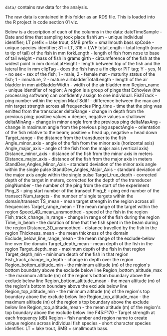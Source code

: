 `data/` contains raw data for the analysis.

The raw data is contained in this folder as an RDS file. This is loaded into the R project in code section 01 viz. 

Below is a description of each of the columns in the data:
dateTimeSample - Date and time that sampling took place
fishNum - unique individual identifier; LT prefix = lake trout, SMB prefix = smallmouth bass
spCode - unique species identifier; 81 = LT, 316 = LWF
totalLength - total length (nose to tip of tail) of the fish in mm 
forkLength - length of fish from nose to base of tail
weight - mass of fish in grams
girth - circumference of the fish at the widest point in mm
dorsoLatHeight - length between top of the fish and the lateral line in mm
clipTag - does the fish have a fin clip or PIT tag; Y - yes, N - no
sex - sex of the fish; 1 - male, 2 - female
mat - maturity status of the fish; 1 - immature, 2 - mature
airbladderTotalLength - length of the air bladder in mm
airBladderWidth - width of the air bladder mm
Region_name - unique identifier of region; A region is a group of pings that Echoview (the processing software) can confidently assign to one individual.
FishTrack - ping number within the region
MaxTSdiff - difference between the max and min target strength across all frequencies
Ping_time - time that the ping was emitted from the transducer
deltaRange - change in depth from the previous ping; positive values = deeper, negative values = shallower
deltaMinAng - change in minor angle from the previous ping
deltaMaxAng - change in maximum angle from the previous ping
aspectAngle - orientation of the fish relative to the beam; positive = head up, negative = head down
Target_range - the distance from the transducer to the fish
Angle_minor_axis - angle of the fish from the minor axis (horizontal axis)
Angle_major_axis - angle of the fish from the major axis (vertical axis)
Distance_minor_axis - distance of the fish from the minor axis in meters
Distance_major_axis - distance of the fish from the major axis in meters
StandDev_Angles_Minor_Axis - standard deviation of the minor axis angle within the single pulse
StandDev_Angles_Major_Axis - standard deviation of the major axis angle within the single pulse
Target_true_depth - corrected depth of the target in meters, corrected for the depth of the transducer
pingNumber - the number of the ping from the start of the experiment
Ping_S - ping start number of the transect
Ping_E - ping end number of the transect
Num_targets - the number of single targets within the domain/transect
TS_mean - mean target strength in the region across all frequencies
Target_range_mean - The mean range of the target within the region
Speed_4D_mean_unsmoothed - speed of the fish in the region
Fish_track_change_in_range - change in range of the fish during the region
Time_in_beam - the duration of time that the fish spent in the beam during the region
Distance_3D_unsmoothed - distance travelled by the fish in the region
Thickness_mean - the mean thickness of the domain
Exclude_below_line_range_mean - the mean range of the exclude-below line over the domain 
Target_depth_mean - mean depth of the fish in the region
Target_depth_max - maximum depth of the fish in that region
Target_depth_min - minimum depth of the fish in that region
Fish_track_change_in_depth - change in depth over the region
Region_bottom_altitude_min - the minimum altitude (m) of the region's bottom boundary above the exclude below line 
Region_bottom_altitude_max - the maximum altitude (m) of the region's bottom boundary above the exclude below line 
Region_bottom_altitude_mean - the mean altitude (m) of the region's bottom boundary above the exclude below line 
Region_top_altitude_min - the minimum altitude (m) of the region's top boundary above the exclude below line 
Region_top_altitude_max - the maximum altitude (m) of the region's top boundary above the exclude below line 
Region_top_altitude_mean - the mean altitude (m) of the region's top boundary above the exclude below line 
F45:F170 - Target strength at each frequency (dB)
Region - fish number and region name to create unique regions across individual fish
species  - short character species identifier. LT = lake trout, SMB = smallmouth bass. 





